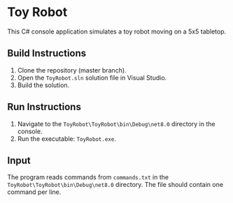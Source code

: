 # Toy Robot

This C# console application simulates a toy robot moving on a 5x5 tabletop.

## Build Instructions

1. Clone the repository (master branch).
2. Open the `ToyRobot.sln` solution file in Visual Studio.
3. Build the solution.

## Run Instructions

1. Navigate to the `ToyRobot\ToyRobot\bin\Debug\net8.0` directory in the console.
2. Run the executable: `ToyRobot.exe`.

## Input

The program reads commands from `commands.txt` in the `ToyRobot\ToyRobot\bin\Debug\net8.0` directory.  The file should contain one command per line.
